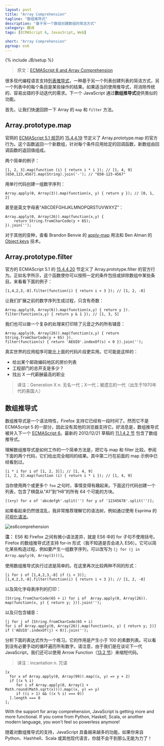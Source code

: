 ```yaml
---
layout: post
title: "Array Comprehension"
tagline: "数组推导式"
description: "基于另一个数组创建数组的简洁方式"
category: 翻译
tags: [ECMAScript 6, JavasSript, Web]

short: "Array Comprehension"
pgroup: es6
---
```

{% include JB/setup %}


> 原文：[ECMAScript 6 and Array Comprehension](http://ariya.ofilabs.com/2013/01/es6-and-array-comprehension.md)

<!-- Many modern programming languages support [list comprehension](http://en.wikipedia.org/wiki/List_comprehension), a concise way to create a list based another list where each entry is the result of some operations. If comprehension is used properly, it eliminates the need for the traditional and error-prone manual iteration. Next-generation JavaScript will have the similar feature via **array comprehension**. -->

很多现代编程语言支持[列表推导式](http://en.wikipedia.org/wiki/List_comprehension)，一种基于另一个列表创建列表的简洁方式，另一个列表中的每个条目是某些操作的结果。如果适当的使用推导式，将消除传统的、容易出错的手动迭代的需求。下一个 JavaScript 通过**数组推导式**提供类似的功能。

<!-- First of all, let’s do a quick refresh on Array’s `map` and `filter` functions. -->

首先，让我们快速回顾一下 Array 的 `map` 和 `filter` 方法。

## Array.prototype.map

<!-- [Section 15.4.4.19](http://es5.github.com/#x15.4.4.19) of the official [ECMAScript 5.1 specification](http://www.ecma-international.org/publications/standards/Ecma-262.htm) defines the official behavior of Array.prototype.map. This function returns a new array resulting from applying the given callback function to each entry. -->

官网的 [ECMAScript 5.1 规范](http://www.ecma-international.org/publications/standards/Ecma-262.htm)的 [15.4.4.19](http://es5.github.com/#x15.4.4.19) 节定义了 Array.prototype.map 的官方行为。这个函数返回一个新数组，针对每个条件应用给定的回调函数，新数组由回调函数的返回值组成。

<!-- Two quick examples: -->

两个简单的例子：

    [1, 2, 3].map(function (i) { return i * i }); // [1, 4, 9]
    [650,123,4567].map(String).join('-'); // "650-123-4567"

<!-- This facilitates a one-liner to build a sequence of numbers: -->
用单行代码创建一组数字序列：

    Array.apply(0, Array(3)).map(function(x, y) { return y }); // [0, 1, 2]

<!-- or even English alphabets ‘ABCDEFGHIJKLMNOPQRSTUVWXYZ’: -->
甚至是英文字母表“ABCDEFGHIJKLMNOPQRSTUVWXYZ”：

    Array.apply(0, Array(26)).map(function(x,y) {
        return String.fromCharCode(y + 65);
    }).join('');

<!-- For other variants, see also Brandon Benvie's usage of [apply-map](https://mail.mozilla.org/pipermail/es-discuss/2012-April/022273.html) and Ben Alman's [Object.keys](https://gist.github.com/4477847) technique. -->
对于其他的变种，查看 Brandon Benvie 的 [apply-map](https://mail.mozilla.org/pipermail/es-discuss/2012-April/022273.html) 用法和 Ben Alman 的 [Object.keys](https://gist.github.com/4477847) 技术。

## Array.prototype.filter

<!-- [Section 15.4.4.20](http://es5.github.com/#x15.4.4.20) of the official ECMAScript 5.1 defines the official behavior of Array.prototype.filter. As the name says, this function lets you include or exclude some entries of the array based on some certain criteria. Take a look at the following example: -->
官方的 ECMAScript 5.1 的 [15.4.4.20](http://es5.github.com/#x15.4.4.20) 节定义了 Array.prototype.filter 的官方行为。正如名字所示，这个函数使你可以按照一定的条件包括或排除数组中某些条目。来看看下面的例子：

    [1,4,2,3,-8].filter(function(i) { return i < 3 }); // [1, 2, -8]

<!-- Let's extend the previous sequence number generation, say to have only odd number: -->
让我们扩展之前的数字序列生成过程，只含有奇数：

    Array.apply(0, Array(6)).map(function(x,y) { return y }).
    filter(function(x,y) { return y & 1 }); // [1, 3, 5]

<!-- We can also do a complicated dance to print all consonants by excluding the vowels: -->
我们也可以做一个复杂的处理来打印除了元音之外的所有辅音：

    Array.apply(0, Array(26)).map(function(x,y) { return String.fromCharCode(y + 65) }).
    filter(function(s) { return 'AEUIO'.indexOf(s) < 0 }).join('');

<!-- Real-world applications are likely more practical than the above snippets. It could be something like: -->
真实世界的应用程序可能比上面的代码片段更实用。它可能是这样的：

<!-- Give me the list of house prices in a certain ZIP code
What is the total expense of our Engineering department?
Find the best paid professions of Gen X -->
* 给出某个邮政编码地区的房价列表 
* 工程部门的总开支是多少？ 
* 找出 X 一代薪酬最高的职业 

> 译注：Generation X n. 无名一代；X一代；被遗忘的一代（出生于1970年代的美国人）

<!-- ##  Array Comprehension -->

## 数组推导式

<!-- [Array comprehension](https://developer.mozilla.org/en-US/docs/JavaScript/Guide/Predefined_Core_Objects#Array_comprehensions) is a syntax feature which has been available in Firefox for a while. It is however not part of the 5th edition of ECMAScript and hence no other browser supports it. The good news is that array comprehension is being incorporated into the next [ECMAScript 6](http://wiki.ecmascript.org/doku.php?id=harmony:specification_drafts). The latest 2012/12/21 draft includes the grammar of array comprehension in [section 11.1.4.2](http://teramako.github.com/ECMAScript/ecma6th_syntax.html#11.1.4.2). -->
数组推导式是一个语法特性，Firefox 支持它已经有一段时间了。然而它不是 ECMAScript 5 的一部分，因此没有其他的浏览器支持它。好消息是，数组推导式被并入下一个 [ECMAScript 6](http://wiki.ecmascript.org/doku.php?id=harmony:specification_drafts)。最新的 2012/12/21 草稿的 [11.1.4.2 节](http://teramako.github.com/ECMAScript/ecma6th_syntax.html#11.1.4.2) 包含了数组推导式。

<!-- An easy way to understand how array comprehension works is by comparing it with map and filter. See the following two lines, they give the same exact result. The second line is something you have seen in the previous map example. -->
理解数组推导式是如何工作的一个简单方法是，把它与 map 和 filter 比较。参阅下面的两个代码，它们给出完全相同的结果。其中第二行在前面的 map 示例中已经看到过。

    [i * i for i of [1, 2, 3]]; // [1, 4, 9]
    [1, 2, 3].map(function (i) { return i * i }); // [1, 4, 9]

<!-- The fun part is when you use two `for` clauses or more. The following line creates a list which contains the references to all 64 possible squares in a chess board, from 'a1' to 'h8'. -->
当你使用两个或更多个 `foo` 之句时，事情变得有趣起来。下面这行代码创建一个列表，包含了棋盘从“A1”到“H8”的所有 64 个可能的方块。

    [(x+y) for x of 'abcdefgh'.split('') for y of '12345678'.split('')];

<!-- If this still looks confusing, I highly recommend understanding the syntax tree, for example by using Esprima's [syntax visualization](http://esprima.googlecode.com/git-history/harmony/demo/parse.html). -->
如果看起来仍然很混乱，我非常推荐理解它的语法树，例如通过使用 Esprima 的[可视化语法](http://esprima.googlecode.com/git-history/harmony/demo/parse.html)。

![es6comprehension](http://ariya.ofilabs.com/wp-content/uploads/2013/01/es6comprehension.png)

<!-- **Note:** A minor syntax difference between ES6 and Firefox is that ES6 does not use brackets for the for clause. Firefox's array comprehension also support for-in form (I am not sure whether this will make it into ES6). It can simplify some construct, generating a sequence of numbers can be rewritten as `[j for (j in Array.apply(0, Array(3)))]`. -->
**注：** ES6 和 Firefox 之间有微小语法差异，就是 ES6 中的 for 子句不使用括号。Firefox 的数组推导式还支持 for-in 形式（我不知道是否会进入 ES6）。它可以简化某些构造过程，例如要产生一组数字序列，可以改写为 `[j for (j in Array.apply(0, Array(3)))]`。

<!-- Filtering using array comprehension is straightforward. Again, compare the two different forms here: -->
使用数组推导式执行过滤是简单的。在这里再次比较两种不同的形式：

    [i for i of [1,4,2,3,-8] if (i < 3)]; 
    [1,4,2,3,-8].filter(function(i) { return i < 3 }); // [1, 2, -8]

<!-- And the simplification of printing the sequence of all alphabets: -->
以及简化字母表序列的打印：

    [String.fromCharCode(65 + i) for i of  Array.apply(0, Array(26)).
    map(function(x, y) { return y; })].join('');

<!-- and just the consonants: -->
以及只包含辅音：

    [j for j of [String.fromCharCode(65 + i)
    for i of Array.apply(0, Array(26)).map(function(x, y) { return y; })]
    if ('AEUIO'.indexOf(j) < 0)].join('');

<!-- As an exercise, analyze the following expression. What it does is producing the list of all prime numbers less than 100. You can see that there is no need for a manual loop at all. Note that since we are talking about next-generation JavaScript, we also use the arrow function ([Section 13.2](http://teramako.github.com/ECMAScript/ecma6th_syntax.html#13.2)) to shorten the incantation. -->

分析下面的表达式作为一个练习。它的作用是产生小于 100 的素数列表。可以看到没有必要手动的循环遍历所有数字。请注意，由于我们是在谈论下一代 JavaScript，我们还可以使用 Arrow Function（[13.2 节](http://teramako.github.com/ECMAScript/ecma6th_syntax.html#13.2)）来缩短代码。

> 译注：incantation n. 咒语

    [x
      for x of Array.apply(0, Array(99)).map((x, y) => y + 2)
      if [(x % i)
         for i of Array.apply(0, Array(1 + Math.round(Math.sqrt(x)))).map((x, y) => y)
         if ((i > 1) && ((x % i) === 0))
      ].length === 0
    ];

With the support for array comprehension, JavaScript is getting more and more functional. If you come from Python, Haskell, Scala, or another modern language, you won't feel so powerless anymore!

随着对数组推导式的支持，JavaScript 具备越来越多的功能。如果你来自 Python、Hashhell、Scala 或其他现代语言，你就不会干到那么无能为力了！




